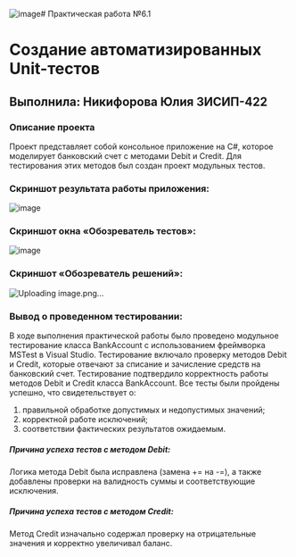 ![image](https://github.com/user-attachments/assets/279b9b06-8cef-448f-a7dc-f1882e80c588)# Практическая работа №6.1 
# Создание автоматизированных Unit-тестов
## Выполнила: Никифорова Юлия 3ИСИП-422
### Описание проекта
Проект представляет собой консольное приложение на C#, которое моделирует банковский счет с методами Debit и Credit. Для тестирования этих методов был создан проект модульных тестов.
### Скриншот результата работы приложения:
![image](https://github.com/user-attachments/assets/c1b0b432-8914-4c14-b229-45f8ab12b1f3)
### Скриншот окна «Обозреватель тестов»:
![image](https://github.com/user-attachments/assets/1f909ec4-0e32-4dee-a074-b867d88d4002)
### Скриншот «Обозреватель решений»:
![Uploading image.png…]()
### Вывод о проведенном тестировании:
В ходе выполнения практической работы было проведено модульное тестирование класса BankAccount с использованием фреймворка MSTest в Visual Studio. Тестирование включало проверку методов Debit и Credit, которые отвечают за списание и зачисление средств на банковский счет. Тестирование подтвердило корректность работы методов Debit и Credit класса BankAccount. Все тесты были пройдены успешно, что свидетельствует о:
1. правильной обработке допустимых и недопустимых значений;
2. корректной работе исключений;
3. соответствии фактических результатов ожидаемым.
##### Причина успеха тестов с методом Debit: 
Логика метода Debit была исправлена (замена += на -=), а также добавлены проверки на валидность суммы и соответствующие исключения.
##### Причина успеха тестов с методом Credit: 
Метод Credit изначально содержал проверку на отрицательные значения и корректно увеличивал баланс.

